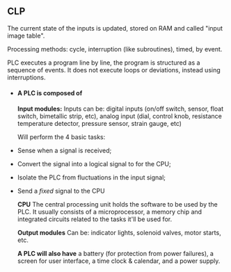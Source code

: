 ## CLP

The current state of the inputs is updated, stored on RAM and called "input image table".

Processing methods: cycle, interruption (like subroutines), timed, by event.

PLC executes a program line by line, the program is structured as a sequence of events. It does not execute loops or deviations, instead using interruptions.
- #### A PLC is composed of
  
  **Input modules:**
  Inputs can be: digital inputs (on/off switch, sensor, float switch, bimetallic strip, etc), analog input (dial, control knob, resistance temperature detector, pressure sensor, strain gauge, etc)
  
  Will perform the 4 basic tasks:
- Sense when a signal is received;
- Convert the signal into a logical signal to for the CPU;
- Isolate the PLC from fluctuations in the input signal;
- Send a _fixed_ signal to the CPU
  
  
  **CPU**
  The central processing unit holds the software to be used by the PLC. It usually consists of a microprocessor, a memory chip and integrated circuits related to the tasks it'll be used for.
  
  **Output modules**
  Can be: indicator lights, solenoid valves, motor starts, etc.
  
  **A PLC will also have** a battery (for protection from power failures), a screen for user interface, a time clock & calendar, and a power supply.